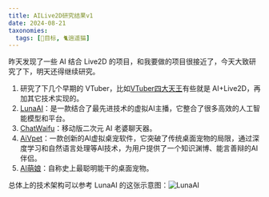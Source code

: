 ```yaml
---
title: AILive2D研究结果v1
date: 2024-08-21
taxonomies:
  tags: [📆目标, 🐈逍遥猫]
---
```


昨天发现了一些 AI 结合 Live2D 的项目，和我要做的项目很接近了，今天大致研究了下，明天还得继续研究。

1. 研究了下几个早期的 VTuber，比如[VTuber四大天王]有些就是 AI+Live2D，再加其它技术实现的。
2. [LunaAI]：是一款结合了最先进技术的虚拟AI主播，它整合了很多高效的人工智能模型和平台。
3. [ChatWaifu]：移动版二次元 AI 老婆聊天器。
4. [AiVpet]：一款创新的AI虚拟桌宠软件，它突破了传统桌面宠物的局限，通过深度学习和自然语言处理等AI技术，为用户提供了一个知识渊博、能言善辩的AI伴侣。
5. [AI萌娘]：自称史上最聪明能干的桌面宠物。

总体上的技术架构可以参考 LunaAI 的这张示意图：![LunaAI](/images/luna-ai.png)

[VTuber四大天王]: https://mzh.moegirl.org.cn/%E8%99%9A%E6%8B%9FUP%E4%B8%BB#.E8.99.9A.E6.8B.9FYouTuber.E5.9B.9B.E5.A4.A9.E7.8E.8B
[LunaAI]: https://ikaros521.eu.org/site/
[ChatWaifu]: https://github.com/Voine/ChatWaifu_Mobile
[AiVpet]: https://www.vpetai.com/
[AI萌娘]: https://store.steampowered.com/app/2331610/AI/
